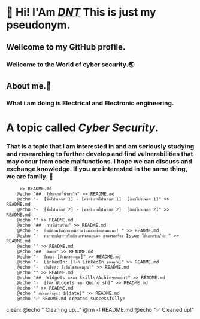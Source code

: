 # 👋 Hi! I'Am  *[DNT](https://GitHub.com/Ratchanon-Suttawas/)*  This is just my pseudonym.
## Wellcome to my GitHub profile. 
###  Wellcome to the World of cyber security.🌏

## About me.🙋
### What i am doing is Electrical and Electronic engineering.

# A topic called *Cyber Security*.
### That is a topic that I am interested in and am seriously studying and researching to further develop and find vulnerabilities that may occur from code malfunctions. I hope we can discuss and exchange knowledge. If you are interested in the same thing, we are family. 🥰
         >> README.md
        @echo "##  โปรเจกต์ที่น่าสนใจ" >> README.md
        @echo "-  [ชื่อโปรเจกต์ 1] - [คำอธิบายโปรเจกต์ 1]  [ลิงก์โปรเจกต์ 1]" >> README.md
        @echo "-  [ชื่อโปรเจกต์ 2] - [คำอธิบายโปรเจกต์ 2]  [ลิงก์โปรเจกต์ 2]" >> README.md
        @echo "" >> README.md
        @echo "##  การมีส่วนร่วม" >> README.md
        @echo "-  ยินดีต้อนรับทุกการมีส่วนร่วมและข้อเสนอแนะ! " >> README.md
        @echo "-  หากพบปัญหาหรือต้องการเสนอแนะ สามารถสร้าง Issue ได้เลยครับ/ค่ะ " >> README.md
        @echo "" >> README.md
        @echo "##  ติดต่อ" >> README.md
        @echo "-  อีเมล: [อีเมลของคุณ]" >> README.md
        @echo "-  LinkedIn: [ลิงก์ LinkedIn ของคุณ]" >> README.md
        @echo "-  เว็บไซต์: [เว็บไซต์ของคุณ]" >> README.md
        @echo "" >> README.md
        @echo "##  Widgets แสดง Skills/Achievement" >> README.md
        @echo "-  [โค้ด Widgets จาก Quine.sh]" >> README.md
        @echo "" >> README.md
        @echo " อัปเดตล่าสุด: $(date)" >> README.md
        @echo "✅ README.md created successfully! 

clean:
        @echo " Cleaning up..."
        @rm -f README.md
        @echo "✅ Cleaned up!"
